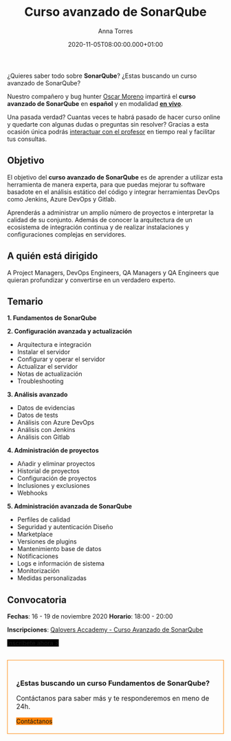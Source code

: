 ﻿---
layout: post
title: 'Curso avanzado de SonarQube'
description: Conviértete en un verdadero experto de SonarQube
date: '2020-11-05T08:00:00.000+01:00'
author:  Anna Torres
categories: 
- devops
- novedades
- noticias


cover: /img/posts/2020-11-05-curso-avanzado-de-sonarqube-en-espanol-y-en-vivo-thumb.jpg
modified_time: '2020-11-05T08:00:00.000+01:00'
---
¿Quieres saber todo sobre **SonarQube**? ¿Estas buscando un curso avanzado de SonarQube? 

Nuestro compañero y bug hunter [Oscar Moreno](https://www.linkedin.com/in/oscarmorenozamora/) impartirá el **curso avanzado de SonarQube** en **español** y en modalidad <span style="text-decoration:underline;font-weight:bold">en vivo</span>. 

Una pasada verdad? Cuantas veces te habrá pasado de hacer curso online y quedarte con algunas dudas o preguntas sin resolver? Gracias a esta ocasión única podrás <span style="text-decoration:underline;">interactuar con el profesor</span> en tiempo real y facilitar tus consultas. 

## Objetivo 

El objetivo del **curso avanzado de SonarQube** es de aprender a utilizar esta herramienta de manera experta, para que puedas mejorar tu software basadote en el análisis estático del código y integrar herramientas DevOps como Jenkins, Azure DevOps y Gitlab.

Aprenderás a administrar un amplio número de proyectos e interpretar la calidad de su conjunto. Además de conocer la arquitectura de un ecosistema de integración continua y de realizar instalaciones y configuraciones complejas en servidores.

## A quién está dirigido

A Project Managers, DevOps Engineers, QA Managers y QA Engineers que quieran profundizar y convertirse en un verdadero experto.

## Temario

**1. Fundamentos de SonarQube**

**2. Configuración avanzada y actualización**

-   Arquitectura e integración
-   Instalar el servidor
-   Configurar y operar el servidor
-   Actualizar el servidor
-   Notas de actualización
-   Troubleshooting

**3. Análisis avanzado**

-   Datos de evidencias
-   Datos de tests
-   Análisis con Azure DevOps
-   Análisis con Jenkins
-   Análisis con Gitlab

**4. Administración de proyectos**

-   Añadir y eliminar proyectos
-   Historial de proyectos
-   Configuración de proyectos
-   Inclusiones y exclusiones
-   Webhooks

**5. Administración avanzada de SonarQube**

-   Perfiles de calidad
-   Seguridad y autenticación Diseño
-   Marketplace
-   Versiones de plugins
-   Mantenimiento base de datos
-   Notificaciones
-   Logs e información de sistema
-   Monitorización
-   Medidas personalizadas

## Convocatoria

**Fechas**: 16 - 19 de noviembre 2020
**Horario**: 18:00 - 20:00

**Inscripciones**: [Qalovers Accademy - Curso Avanzado de SonarQube](https://www.qaloversacademy.com/2020/09/sonarqube-fundamentos.html)

<a href="https://www.qaloversacademy.com/2020/09/sonarqube-fundamentos.html"><span class="btn btn-outline-white btn-xl" style="background:#000; border:none" >Inscríbete ahora > </span></a>

<br/>
<div style="border:1px solid #FF8200; padding:20px 20px; ">
<h3>¿Estas buscando un curso Fundamentos de SonarQube?</h3> 
<p style="font-size:1.1em;">Contáctanos para saber más y te responderemos en meno de 24h.
</p>
<span id="contact-button" class="btn btn-outline-white btn-xl" style="background:#FF8200; border:none" >Contáctanos</span>
<br>
</div>

<br>
